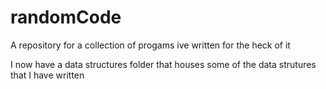# randomCode
A repository for a collection of progams ive written for the heck of it

I now have a data structures folder that houses some of the data strutures that I have written
